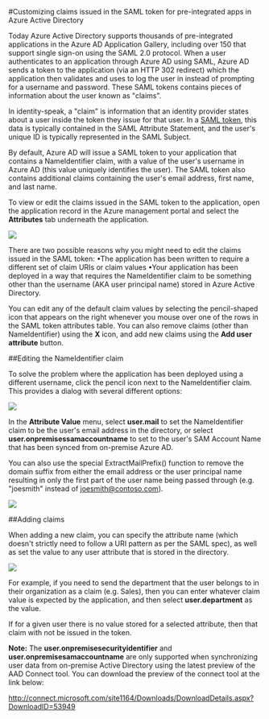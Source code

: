 <properties
	pageTitle="Customizing claims issued in the SAML token for pre-integrated apps in Azure Active Directory | Windows Azure"
	description="Learn how to custom the claims issued in the SAML token for pre-integrated apps in Azure Active Directory"
	services="active-directory"
	documentationCenter=""
	authors="asmalser-msft"
	manager="stevenpo"
	editor=""/>

<tags
	ms.service="active-directory"
	ms.date="11/18/2015"
	wacn.date=""/>

#Customizing claims issued in the SAML token for pre-integrated apps in Azure Active Directory

Today Azure Active Directory supports thousands of pre-integrated applications in the Azure AD Application Gallery, including over 150 that support single sign-on using the SAML 2.0 protocol. When a user authenticates to an application through Azure AD using SAML, Azure AD sends a token to the application (via an HTTP 302 redirect) which the application then validates and uses to log the user in instead of prompting for a username and password. These SAML tokens contains pieces of information about the user known as "claims".

In identity-speak, a "claim" is information that an identity provider states about a user inside the token they issue for that user. In a [SAML token](http://en.wikipedia.org/wiki/SAML_2.0), this data is typically contained in the SAML Attribute Statement, and the user's unique ID is typically represented in the SAML Subject.

By default, Azure AD will issue a SAML token to your application that contains a NameIdentifier claim, with a value of the user's username in Azure AD (this value uniquely identifies the user). The SAML token also contains additional claims containing the user's email address, first name, and last name.

To view or edit the claims issued in the SAML token to the application, open the application record in the Azure management portal and select the **Attributes** tab underneath the application.

![][1]

There are two possible reasons why you might need to edit the claims issued in the SAML token:
•The application has been written to require a different set of claim URIs or claim values 
•Your application has been deployed in a way that requires the NameIdentifier claim to be something other than the username (AKA user principal name) stored in Azure Active Directory. 

You can edit any of the default claim values by selecting the pencil-shaped icon that appears on the right whenever you mouse over one of the rows in the SAML token attributes table. You can also remove claims (other than NameIdentifier) using the **X** icon, and add new claims using the **Add user attribute** button.

##Editing the NameIdentifier claim

To solve the problem where the application has been deployed using a different username, click the pencil icon next to the NameIdentifier claim. This provides a dialog with several different options:

![][2]

In the **Attribute Value** menu, select **user.mail** to set the NameIdentifier claim to be the user's email address in the directory, or select **user.onpremisessamaccountname** to set to the user's SAM Account Name that has been synced from on-premise Azure AD. 

You can also use the special ExtractMailPrefix() function to remove the domain suffix from either the email address or the user principal name resulting in only the first part of the user name being passed through (e.g. "joesmith" instead of joesmith@contoso.com).

![][3]

##Adding claims

When adding a new claim, you can specify the attribute name (which doesn't strictly need to follow a URI pattern as per the SAML spec), as well as set the value to any user attribute that is stored in the directory.

![][4]

For example, if you need to send the department that the user belongs to in their organization as a claim (e.g. Sales), then you can enter whatever claim value is expected by the application, and then select **user.department** as the value.

If for a given user there is no value stored for a selected attribute, then that claim with not be issued in the token.

**Note:** The **user.onpremisesecurityidentifier** and **user.onpremisesamaccountname** are only supported when synchronizing user data from on-premise Active Directory using the latest preview of the AAD Connect tool. You can download the preview of the connect tool at the link below:  

http://connect.microsoft.com/site1164/Downloads/DownloadDetails.aspx?DownloadID=53949
	
<!--Image references-->
[1]: ./media/active-directory-saml-claims-customization/claimscustomization1.png
[2]: ./media/active-directory-saml-claims-customization/claimscustomization2.png
[3]: ./media/active-directory-saml-claims-customization/claimscustomization3.png
[4]: ./media/active-directory-saml-claims-customization/claimscustomization4.png
